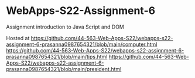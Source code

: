 # WebApps-S22-Assignment-6
Assignment introduction to Java Script and DOM

Hosted at
https://github.com/44-563-Web-Apps-S22/webapps-s22-assignment-6-prasanna0987654321/blob/main/computer.html
https://github.com/44-563-Web-Apps-S22/webapps-s22-assignment-6-prasanna0987654321/blob/main/tips.html
https://github.com/44-563-Web-Apps-S22/webapps-s22-assignment-6-prasanna0987654321/blob/main/president.html
